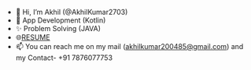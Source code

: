 - 👋 Hi, I’m Akhil (@AkhilKumar2703)
- 👀 App Development (Kotlin)
- ✨ Problem Solving (JAVA)
- 🌐[RESUME](https://drive.google.com/file/d/13n4Ib6dCtdMrnqOTFqiqFeN8WQqZYFw8/view?usp=drive_link)
- 📫 You can reach me on my mail (akhilkumar200485@gmail.com) and my Contact- +91 7876077753

<!---
AkhilKumar2703/AkhilKumar2703 is a ✨ special ✨ repository because its `README.md` (this file) appears on your GitHub profile.
You can click the Preview link to take a look at your changes.
--->
